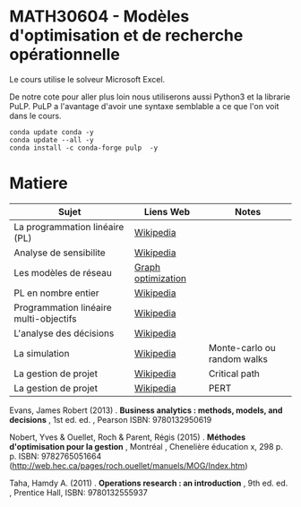 # MATH30604 - Modèles d'optimisation et de recherche opérationnelle

Le cours utilise le solveur Microsoft Excel. 

De notre cote pour aller plus loin nous utiliserons aussi Python3 et la librarie PuLP. PuLP a l'avantage d'avoir une syntaxe semblable a ce que l'on voit dans le cours.

```
conda update conda -y
conda update --all -y
conda install -c conda-forge pulp  -y
```

# Matiere

| Sujet | Liens Web | Notes |
| ---------------| -------------- | --------------- |
| La programmation linéaire (PL) | [Wikipedia](https://en.wikipedia.org/wiki/Linear_programming) | |
| Analyse de sensibilite | [Wikipedia](https://en.wikipedia.org/wiki/Sensitivity_analysis) | |
| Les modèles de réseau | [Graph optimization](https://scipbook.readthedocs.io/en/latest/graph.html) | |
| PL en nombre entier | [Wikipedia](https://en.wikipedia.org/wiki/Integer_programming) | |
| Programmation linéaire multi-objectifs | [Wikipedia](https://en.wikipedia.org/wiki/Multi-objective_linear_programming) | |
| L'analyse des décisions | [Wikipedia](https://en.wikipedia.org/wiki/Decision_tree) | |
| La simulation | [Wikipedia](https://en.wikipedia.org/wiki/Monte_Carlo_method) | Monte-carlo ou random walks |
| La gestion de projet | [Wikipedia](https://en.wikipedia.org/wiki/Critical_path_method) | Critical path |
| La gestion de projet | [Wikipedia](https://en.wikipedia.org/wiki/Program_evaluation_and_review_technique) | PERT |

Evans, James Robert (2013)	. **Business analytics : methods, models, and decisions** , 1st ed. ed. , Pearson
ISBN: 9780132950619 

Nobert, Yves & Ouellet, Roch & Parent, Régis (2015) . **Méthodes d'optimisation pour la gestion** , Montréal , Chenelière éducation x, 298 p. p.
ISBN: 9782765051664
(http://web.hec.ca/pages/roch.ouellet/manuels/MOG/Index.htm)

Taha, Hamdy A. (2011)	. **Operations research : an introduction**	, 9th ed. ed. , Prentice Hall,
ISBN: 9780132555937 
